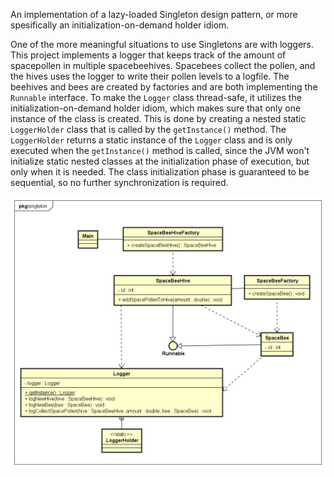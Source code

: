 An implementation of a lazy-loaded Singleton design pattern, or more spesifically an initialization-on-demand holder idiom.

One of the more meaningful situations to use Singletons are with loggers. This project implements a logger that keeps track of the amount of spacepollen in multiple spacebeehives. Spacebees collect the pollen, and the hives uses the logger to write their pollen levels to a logfile. The beehives and bees are created by factories and are both implementing the `Runnable` interface. To make the `Logger` class thread-safe, it utilizes the initialization-on-demand holder idiom, which makes sure that only one instance of the class is created. This is done by creating a nested static `LoggerHolder` class that is called by the `getInstance()` method. The `LoggerHolder` returns a static instance of the `Logger` class and is only executed when the `getInstance()` method is called, since the JVM won't initialize static nested classes at the initialization phase of execution, but only when it is needed. The class initialization phase is guaranteed to be sequential, so no further synchronization is required.

![alt text](UML%2005%20Singleton.png)
